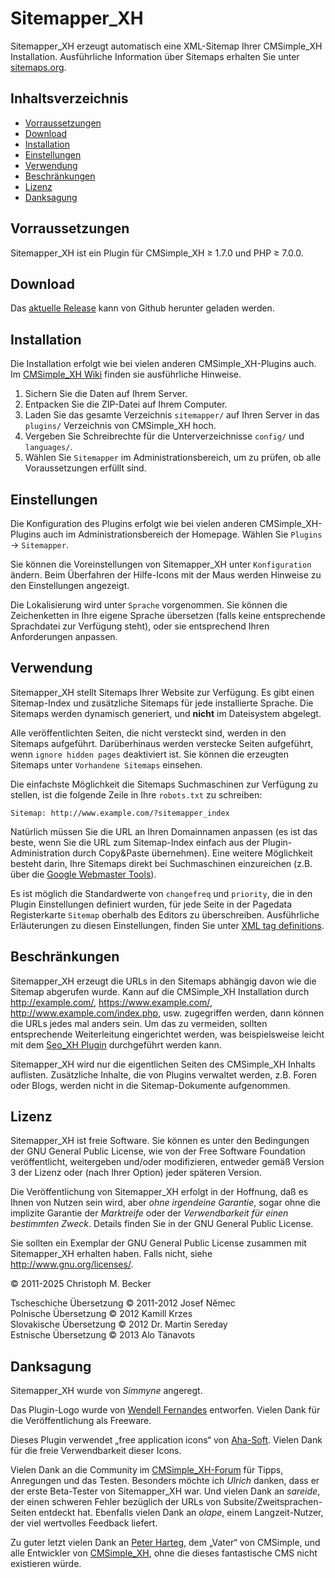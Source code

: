 # Sitemapper\_XH

Sitemapper\_XH erzeugt automatisch eine XML-Sitemap Ihrer CMSimple\_XH Installation.
Ausführliche Information über Sitemaps erhalten Sie unter [sitemaps.org](http://www.sitemaps.org/).

## Inhaltsverzeichnis

- [Vorraussetzungen](#vorraussetzungen)
- [Download](#download)
- [Installation](#installation)
- [Einstellungen](#einstellungen)
- [Verwendung](#verwendung)
- [Beschränkungen](#beschränkungen)
- [Lizenz](#lizenz)
- [Danksagung](#danksagung)

## Vorraussetzungen

Sitemapper\_XH ist ein Plugin für CMSimple\_XH ≥ 1.7.0 und PHP ≥ 7.0.0.

## Download

Das [aktuelle Release](https://github.com/cmb69/sitemapper_xh/releases/latest) kann von Github herunter geladen werden.

## Installation

Die Installation erfolgt wie bei vielen anderen CMSimple\_XH-Plugins auch.
Im [CMSimple\_XH Wiki](https://wiki.cmsimple-xh.org/doku.php/de:installation#plugins)
finden sie ausführliche Hinweise.

1. Sichern Sie die Daten auf Ihrem Server.
2. Entpacken Sie die ZIP-Datei auf Ihrem Computer.
3. Laden Sie das gesamte Verzeichnis `sitemapper/` auf Ihren Server in das
   `plugins/` Verzeichnis von CMSimple\_XH hoch.
4. Vergeben Sie Schreibrechte für die Unterverzeichnisse `config/` und
   `languages/`.
5. Wählen Sie `Sitemapper` im Administrationsbereich, um zu prüfen, ob alle
   Voraussetzungen erfüllt sind.

## Einstellungen

Die Konfiguration des Plugins erfolgt wie bei vielen anderen
CMSimple\_XH-Plugins auch im Administrationsbereich der Homepage. Wählen Sie
`Plugins` → `Sitemapper`.

Sie können die Voreinstellungen von Sitemapper\_XH unter `Konfiguration`
ändern. Beim Überfahren der Hilfe-Icons mit der Maus werden Hinweise zu den
Einstellungen angezeigt.

Die Lokalisierung wird unter `Sprache` vorgenommen. Sie können die
Zeichenketten in Ihre eigene Sprache übersetzen (falls keine entsprechende
Sprachdatei zur Verfügung steht), oder sie entsprechend Ihren Anforderungen
anpassen.

## Verwendung

Sitemapper\_XH stellt Sitemaps Ihrer Website zur Verfügung. Es gibt einen
Sitemap-Index und zusätzliche Sitemaps für jede installierte Sprache.
Die Sitemaps werden dynamisch generiert, und **nicht** im
Dateisystem abgelegt.

Alle veröffentlichten Seiten, die nicht versteckt sind, werden in den
Sitemaps aufgeführt. Darüberhinaus werden verstecke Seiten aufgeführt, wenn
`ignore hidden pages` deaktiviert ist. Sie können die erzeugten Sitemaps unter
`Vorhandene Sitemaps` einsehen.

Die einfachste Möglichkeit die Sitemaps Suchmaschinen zur Verfügung zu
stellen, ist die folgende Zeile in Ihre `robots.txt` zu schreiben:

    Sitemap: http://www.example.com/?sitemapper_index

Natürlich müssen Sie die URL an Ihren Domainnamen anpassen (es ist das beste,
wenn Sie die URL zum Sitemap-Index einfach aus der Plugin-Administration durch
Copy&Paste übernehmen). Eine weitere Möglichkeit besteht darin, Ihre Sitemaps
direkt bei Suchmaschinen einzureichen
(z.B. über die [Google Webmaster Tools](http://www.google.com/webmasters/)).

Es ist möglich die Standardwerte von `changefreq` und `priority`, die in den
Plugin Einstellungen definiert wurden, für jede Seite in der Pagedata
Registerkarte `Sitemap` oberhalb des Editors zu überschreiben. Ausführliche
Erläuterungen zu diesen Einstellungen, finden Sie unter
[XML tag definitions](http://www.sitemaps.org/protocol.php#xmlTagDefinitions).

## Beschränkungen

Sitemapper\_XH erzeugt die URLs in den Sitemaps abhängig davon wie die Sitemap
abgerufen wurde. Kann auf die CMSimple_XH Installation durch
http://example.com/, https://www.example.com/, http://www.example.com/index.php,
usw. zugegriffen werden, dann können die URLs jedes mal anders sein. Um das zu
vermeiden, sollten entsprechende Weiterleitung eingerichtet werden, was
beispielsweise leicht mit dem [Seo\_XH Plugin](http://3-magi.net/de/?CMSimple_XH/Seo_XH)
durchgeführt werden kann.

Sitemapper\_XH wird nur die eigentlichen Seiten des CMSimple_XH Inhalts
auflisten. Zusätzliche Inhalte, die von Plugins verwaltet werden, z.B. Foren
oder Blogs, werden nicht in die Sitemap-Dokumente aufgenommen.

## Lizenz

Sitemapper\_XH ist freie Software. Sie können es unter den Bedingungen
der GNU General Public License, wie von der Free Software Foundation
veröffentlicht, weitergeben und/oder modifizieren, entweder gemäß
Version 3 der Lizenz oder (nach Ihrer Option) jeder späteren Version.

Die Veröffentlichung von Sitemapper\_XH erfolgt in der Hoffnung, daß es
Ihnen von Nutzen sein wird, aber *ohne irgendeine Garantie*, sogar ohne
die implizite Garantie der *Marktreife* oder der *Verwendbarkeit für einen
bestimmten Zweck*. Details finden Sie in der GNU General Public License.

Sie sollten ein Exemplar der GNU General Public License zusammen mit
Sitemapper\_XH erhalten haben. Falls nicht, siehe http://www.gnu.org/licenses/.

© 2011-2025 Christoph M. Becker

Tscheschiche Übersetzung © 2011-2012 Josef Němec  
Polnische Übersetzung © 2012 Kamill Krzes  
Slovakische Übersetzung © 2012 Dr. Martin Sereday  
Estnische Übersetzung © 2013 Alo Tänavots

## Danksagung

Sitemapper\_XH wurde von *Simmyne* angeregt.

Das Plugin-Logo wurde von [Wendell Fernandes](http://www.dellustrations.com/) entworfen.
Vielen Dank für die Veröffentlichung als Freeware.

Dieses Plugin verwendet „free application icons“ von [Aha-Soft](http://www.aha-soft.com/).
Vielen Dank für die freie Verwendbarkeit dieser Icons.

Vielen Dank an die Community im [CMSimple\_XH-Forum](http://www.cmsimpleforum.com/)
für Tipps, Anregungen und das Testen.
Besonders möchte ich *Ulrich* danken, dass er der erste Beta-Tester von Sitemapper\_XH war.
Und vielen Dank an *sareide*, der einen schweren Fehler bezüglich der URLs von
Subsite/Zweitsprachen-Seiten entdeckt hat.
Ebenfalls vielen Dank an *olape*, einem Langzeit-Nutzer, der viel wertvolles
Feedback liefert.

Zu guter letzt vielen Dank an [Peter Harteg](http://www.harteg.dk/), dem „Vater“ von CMSimple,
und alle Entwickler von [CMSimple\_XH](http://www.cmsimple-xh.org/de/),
ohne die dieses fantastische CMS nicht existieren würde.
